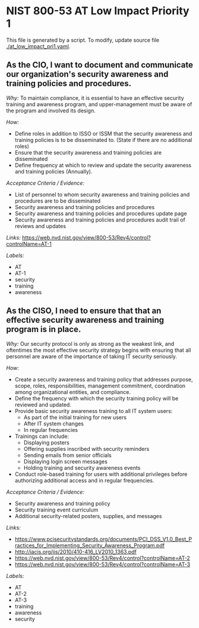 # NIST 800-53 AT Low Impact Priority 1

This file is generated by a script. To modify, update source file [./at_low_impact_pri1.yaml](./at_low_impact_pri1.yaml).

## As the CIO, I want to document and communicate our organization's security awareness and training policies and procedures.

*Why:*
To maintain compliance, it is essential to have an effective security training and awareness program, and upper-management must be aware of the program and involved its design.

*How:* 
* Define roles in addition to ISSO or ISSM that the security awareness and training policies is to be disseminated to. (State if there are no additional roles)
* Ensure that the security awareness and training policies are disseminated
* Define frequency at which to review and update the security awareness and training policies (Annually).

*Acceptance Criteria / Evidence:*
* List of personnel to whom security awareness and training policies and procedures are to be disseminated
* Security awareness and training policies and procedures
* Security awareness and training policies and procedures update page
* Security awareness and training policies and procedures audit trail of reviews and updates

*Links:*
https://web.nvd.nist.gov/view/800-53/Rev4/control?controlName=AT-1

*Labels:*
* AT
* AT-1
* security
* training
* awareness
## As the CISO, I need to ensure that that an effective security awareness and training program is in place.

*Why:*
Our security protocol is only as strong as the weakest link, and oftentimes the most effective security strategy begins with ensuring that all personnel are aware of the importance of taking IT security seriously.


*How:* 
* Create a security awareness and training policy that addresses purpose, scope, roles, responsibilities, management commitment, coordination among organizational entities, and compliance.
* Define the frequency with which the security training policy will be reviewed and updated.
* Provide basic security awareness training to all IT system users:
  * As part of the initial training for new users
  * After IT system changes
  * In regular frequencies
* Trainings can include:
  * Displaying posters
  * Offering supplies inscribed with security reminders
  * Sending emails from senior officials
  * Displaying login screen messages
  * Holding training and security awareness events
* Conduct role-based training for users with additional privileges before authorizing additional access and in regular frequencies.


*Acceptance Criteria / Evidence:*
* Security awareness and training policy
* Security training event curriculum
* Additional security-related posters, supplies, and messages


*Links:*
* https://www.pcisecuritystandards.org/documents/PCI_DSS_V1.0_Best_Practices_for_Implementing_Security_Awareness_Program.pdf
* http://iacis.org/iis/2010/410-416_LV2010_1363.pdf
* https://web.nvd.nist.gov/view/800-53/Rev4/control?controlName=AT-2
* https://web.nvd.nist.gov/view/800-53/Rev4/control?controlName=AT-3

*Labels:*
* AT
* AT-2
* AT-3
* training
* awareness
* security
